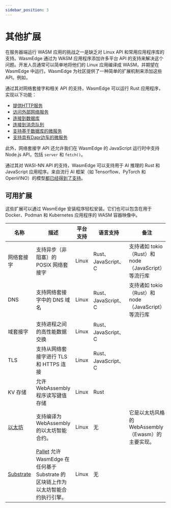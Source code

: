 ```yaml
---
sidebar_position: 3
---
```


# 其他扩展

在服务器端运行 WASM 应用的挑战之一是缺乏对 Linux API 和常用应用程序库的支持。WasmEdge 通过为 WASM 应用程序添加许多平台 API 的支持来解决这个问题。开发人员通常可以简单地将他们的 Linux 应用编译成 WASM，并期望在 WasmEdge 中运行。WasmEdge 为社区提供了一种简单的扩展机制来添加这些 API。例如，

通过其对网络套接字和相关 API 的支持，WasmEdge 可以运行 Rust 应用程序，实现以下功能：

- [提供HTTP服务](https://github.com/WasmEdge/wasmedge_hyper_demo)
- [访问外部网络服务](https://github.com/WasmEdge/wasmedge_reqwest_demo)
- [连接到数据库](https://github.com/WasmEdge/wasmedge-db-examples)
- [连接到消息队列](https://github.com/docker/awesome-compose/tree/master/wasmedge-kafka-mysql)
- [支持基于数据库的微服务](https://github.com/second-state/microservice-rust-mysql)
- [支持具有Dapr边车的微服务](https://github.com/second-state/dapr-wasm)

此外，网络套接字 API 还允许我们在 WasmEdge 的 JavaScript 运行时中支持 Node.js API，包括 `server` 和 `fetch()`。

通过其对 WASI-NN API 的支持，WasmEdge 可以支持用于 AI 推理的 Rust 和 JavaScript 应用程序。来自流行 AI 框架（如 Tensorflow、PyTorch 和 OpenVINO）的模型[都已经得到了支持](https://github.com/second-state/WasmEdge-WASINN-examples)。

## 可用扩展

这些扩展可以通过 WasmEdge 安装程序轻松安装。它们也可以包含在用于 Docker、Podman 和 Kubernetes 应用程序的 WASM 容器映像中。

| 名称 | 描述 | 平台支持 | 语言支持 | 备注 |
| --- | --- | --- | --- | --- |
| 网络套接字 | 支持异步（非阻塞）的 POSIX 网络套接字 | Linux | Rust、JavaScript、C | 支持诸如 tokio（Rust）和 node（JavaScript）等流行库 |
| DNS | 支持网络套接字中的 DNS 域名 | Linux | Rust、JavaScript、C | 支持诸如 tokio（Rust）和 node（JavaScript）等流行库 |
| 域套接字 | 支持进程之间的高性能数据交换 | Linux | Rust、JavaScript、C |  |
| TLS | 支持从网络套接字进行 TLS 和 HTTPS 连接 | Linux | Rust、JavaScript、C |  |
| KV 存储 | 允许 WebAssembly 程序读写键值存储 | Linux | Rust |  |
| [以太坊](https://github.com/second-state/wasmedge-evmc) | 支持编译为 WebAssembly 的以太坊智能合约。 | Linux | 无 | 它是以太坊风格的 WebAssembly（Ewasm）的主要实现。 |
| [Substrate](https://github.com/second-state/substrate-ssvm-node) | [Pallet](https://github.com/second-state/pallet-ssvm) 允许 WasmEdge 在任何基于 Substrate 的区块链上作为以太坊智能合约执行引擎。 | Linux | 无 |  |
